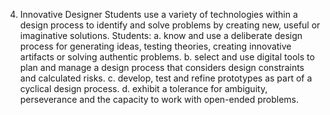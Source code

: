 4. Innovative Designer
Students use a variety of technologies within a design process to identify and solve problems by creating new, useful or imaginative solutions. Students:
a. know and use a deliberate design process for generating ideas, testing theories, creating innovative artifacts or solving authentic problems.
b. select and use digital tools to plan and manage a design process that considers design constraints and calculated risks.
c. develop, test and refine prototypes as part of a cyclical design process.
d. exhibit a tolerance for ambiguity, perseverance and the capacity to work with open-ended problems.
